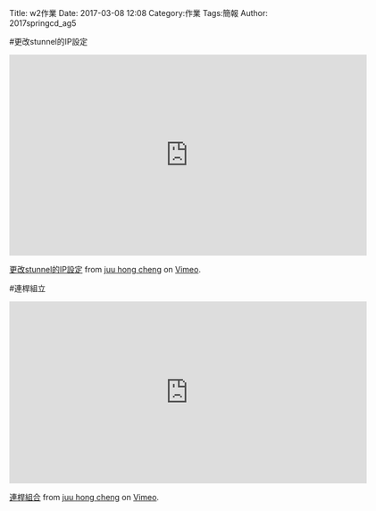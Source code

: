 Title: w2作業
Date: 2017-03-08 12:08
Category:作業
Tags:簡報
Author: 2017springcd_ag5



<!-- PELICAN_END_SUMMARY -->

#更改stunnel的IP設定

<iframe src="https://player.vimeo.com/video/207989092" width="640" height="360" frameborder="0" webkitallowfullscreen mozallowfullscreen allowfullscreen></iframe>
<p><a href="https://vimeo.com/207989092">更改stunnel的IP設定</a> from <a href="https://vimeo.com/user46455588">juu hong cheng</a> on <a href="https://vimeo.com">Vimeo</a>.</p>


#連桿組立

<iframe src="https://player.vimeo.com/video/206681194" width="640" height="326" frameborder="0" webkitallowfullscreen mozallowfullscreen allowfullscreen></iframe>
<p><a href="https://vimeo.com/206681194">連桿組合</a> from <a href="https://vimeo.com/user46455588">juu hong cheng</a> on <a href="https://vimeo.com">Vimeo</a>.</p>

